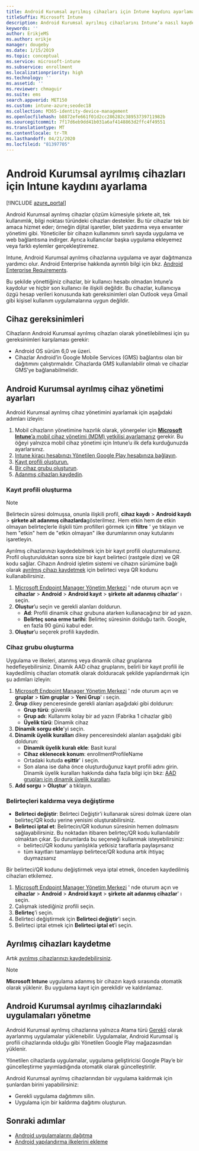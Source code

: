 ```yaml
---
title: Android Kurumsal ayrılmış cihazları için Intune kaydını ayarlama
titleSuffix: Microsoft Intune
description: Android Kurumsal ayrılmış cihazlarını Intune’a nasıl kaydedeceğinizi öğrenin.
keywords: ''
author: ErikjeMS
ms.author: erikje
manager: dougeby
ms.date: 1/15/2019
ms.topic: conceptual
ms.service: microsoft-intune
ms.subservice: enrollment
ms.localizationpriority: high
ms.technology: ''
ms.assetid: ''
ms.reviewer: chmaguir
ms.suite: ems
search.appverid: MET150
ms.custom: intune-azure;seodec18
ms.collection: M365-identity-device-management
ms.openlocfilehash: b8872efe661f01d2cc286282c38953739711982b
ms.sourcegitcommit: 7f17d6eb9dd41b031a6af4148863d2ffc4f49551
ms.translationtype: MT
ms.contentlocale: tr-TR
ms.lasthandoff: 04/21/2020
ms.locfileid: "81397705"
---
```

# <a name="set-up-intune-enrollment-of-android-enterprise-dedicated-devices"></a>Android Kurumsal ayrılmış cihazları için Intune kaydını ayarlama

[!INCLUDE [azure_portal](../includes/azure_portal.md)]

Android Kurumsal ayrılmış cihazlar çözüm kümesiyle şirkete ait, tek kullanımlık, bilgi noktası türündeki cihazları destekler. Bu tür cihazlar tek bir amaca hizmet eder; örneğin dijital işaretler, bilet yazdırma veya envanter yönetimi gibi. Yöneticiler bir cihazın kullanımını sınırlı sayıda uygulama ve web bağlantısına indirger. Ayrıca kullanıcılar başka uygulama ekleyemez veya farklı eylemler gerçekleştiremez.

Intune, Android Kurumsal ayrılmış cihazlarına uygulama ve ayar dağıtmanıza yardımcı olur. Android Enterprise hakkında ayrıntılı bilgi için bkz. [Android Enterprise Requirements](https://support.google.com/work/android/answer/6174145?hl=en&ref_topic=6151012).

Bu şekilde yönettiğiniz cihazlar, bir kullanıcı hesabı olmadan Intune’a kaydolur ve hiçbir son kullanıcı ile ilişkili değildir. Bu cihazlar, kullanıcıya özgü hesap verileri konusunda katı gereksinimleri olan Outlook veya Gmail gibi kişisel kullanım uygulamalarına uygun değildir.

## <a name="device-requirements"></a>Cihaz gereksinimleri

Cihazların Android Kurumsal ayrılmış cihazları olarak yönetilebilmesi için şu gereksinimleri karşılaması gerekir:

- Android OS sürüm 6,0 ve üzeri.
- Cihazlar Android’in Google Mobile Services (GMS) bağlantısı olan bir dağıtımını çalıştırmalıdır. Cihazlarda GMS kullanılabilir olmalı ve cihazlar GMS’ye bağlanabilmelidir.

## <a name="set-up-android-enterprise-dedicated-device-management"></a>Android Kurumsal ayrılmış cihaz yönetimi ayarları

Android Kurumsal ayrılmış cihaz yönetimini ayarlamak için aşağıdaki adımları izleyin:

1. Mobil cihazların yönetimine hazırlık olarak, yönergeler için [**Microsoft Intune**’a mobil cihaz yönetimi (MDM) yetkilisi ayarlamanız](../fundamentals/mdm-authority-set.md) gerekir. Bu öğeyi yalnızca mobil cihaz yönetimi için Intune’u ilk defa kurduğunuzda ayarlarsınız.
2. [Intune kiracı hesabınızı Yönetilen Google Play hesabınıza bağlayın](connect-intune-android-enterprise.md).
3. [Kayıt profili oluşturun.](#create-an-enrollment-profile)
4. [Bir cihaz grubu oluşturun](#create-a-device-group).
5. [Adanmış cihazları kaydedin](#enroll-the-dedicated-devices).

### <a name="create-an-enrollment-profile"></a>Kayıt profili oluşturma

> [!NOTE]
> Belirtecin süresi dolmuşsa, onunla ilişkili profil, **cihaz kaydı** > **Android kaydı** > **şirkete ait adanmış cihazlarda**gösterilmez. Hem etkin hem de etkin olmayan belirteçlerle ilişkili tüm profilleri görmek için **filtre** ' ye tıklayın ve hem "etkin" hem de "etkin olmayan" ilke durumlarının onay kutularını işaretleyin. 

Ayrılmış cihazlarınızı kaydedebilmek için bir kayıt profili oluşturmalısınız. Profil oluşturulduktan sonra size bir kayıt belirteci (rastgele dize) ve QR kodu sağlar. Cihazın Android işletim sistemi ve cihazın sürümüne bağlı olarak [ayrılmış cihazı kaydetmek](#enroll-the-dedicated-devices) için belirteci veya QR kodunu kullanabilirsiniz.

1. [Microsoft Endpoint Manager Yönetim Merkezi](https://go.microsoft.com/fwlink/?linkid=2109431) ' nde oturum açın ve **cihazlar** > **Android** > **Android kayıt** > **şirkete ait adanmış cihazlar**' ı seçin.
2. **Oluştur**’u seçin ve gerekli alanları doldurun.
    - **Ad**: Profili dinamik cihaz grubuna atarken kullanacağınız bir ad yazın.
    - **Belirteç sona erme tarihi**: Belirteç süresinin dolduğu tarih. Google, en fazla 90 günü kabul eder.
3. **Oluştur**’u seçerek profili kaydedin.

### <a name="create-a-device-group"></a>Cihaz grubu oluşturma

Uygulama ve ilkeleri, atanmış veya dinamik cihaz gruplarına hedefleyebilirsiniz. Dinamik AAD cihaz gruplarını, belirli bir kayıt profili ile kaydedilmiş cihazları otomatik olarak dolduracak şekilde yapılandırmak için şu adımları izleyin:

1. [Microsoft Endpoint Manager Yönetim Merkezi](https://go.microsoft.com/fwlink/?linkid=2109431) ' nde oturum açın ve **gruplar** > **tüm gruplar** > **Yeni Grup**' ı seçin.
2. **Grup** dikey penceresinde gerekli alanları aşağıdaki gibi doldurun:
    - **Grup türü**: güvenlik
    - **Grup adı**: Kullanımı kolay bir ad yazın (Fabrika 1 cihazlar gibi)
    - **Üyelik türü**: Dinamik cihaz
3. **Dinamik sorgu ekle**’yi seçin.
4. **Dinamik üyelik kuralları** dikey penceresindeki alanları aşağıdaki gibi doldurun:
    - **Dinamik üyelik kuralı ekle**: Basit kural
    - **Cihaz eklenecek konum**: enrollmentProfileName
    - Ortadaki kutuda **eşittir**' i seçin.
    - Son alana ise daha önce oluşturduğunuz kayıt profili adını girin.
    Dinamik üyelik kuralları hakkında daha fazla bilgi için bkz: [AAD grupları için dinamik üyelik kuralları](https://docs.microsoft.com/azure/active-directory/users-groups-roles/groups-dynamic-membership). 
5. **Add sorgu** > **Oluştur**' a tıklayın.

### <a name="replace-or-remove-tokens"></a>Belirteçleri kaldırma veya değiştirme

- **Belirteci değiştir**: Belirteci Değiştir’i kullanarak süresi dolmak üzere olan belirteç/QR kodu yerine yenisini oluşturabilirsiniz.
- **Belirteci iptal et**: Belirtecin/QR kodunun süresinin hemen dolmasını sağlayabilirsiniz. Bu noktadan itibaren belirteç/QR kodu kullanılabilir olmaktan çıkar. Şu durumlarda bu seçeneği kullanmak isteyebilirsiniz:
  - belirteci/QR kodunu yanlışlıkla yetkisiz taraflarla paylaşırsanız
  - tüm kayıtları tamamlayıp belirtece/QR koduna artık ihtiyaç duymazsanız

Bir belirteci/QR kodunu değiştirmek veya iptal etmek, önceden kaydedilmiş cihazları etkilemez.

1. [Microsoft Endpoint Manager Yönetim Merkezi](https://go.microsoft.com/fwlink/?linkid=2109431) ' nde oturum açın ve **cihazlar** > **Android** > **Android kayıt** > **şirkete ait adanmış cihazlar**' ı seçin.
2. Çalışmak istediğiniz profili seçin.
3. **Belirteç**’i seçin.
4. Belirteci değiştirmek için **Belirteci değiştir**’i seçin.
5. Belirteci iptal etmek için **Belirteci iptal et**’i seçin.

## <a name="enroll-the-dedicated-devices"></a>Ayrılmış cihazları kaydetme

Artık [ayrılmış cihazlarınızı kaydedebilirsiniz](android-dedicated-devices-fully-managed-enroll.md).

> [!NOTE]
> **Microsoft Intune** uygulama adanmış bir cihazın kaydı sırasında otomatik olarak yüklenir.  Bu uygulama kayıt için gereklidir ve kaldırılamaz. 

## <a name="managing-apps-on-android-enterprise-dedicated-devices"></a>Android Kurumsal ayrılmış cihazlarındaki uygulamaları yönetme

Android Kurumsal ayrılmış cihazlarına yalnızca Atama türü [Gerekli](../apps/apps-deploy.md#assign-an-app) olarak ayarlanmış uygulamalar yüklenebilir. Uygulamalar, Android Kurumsal iş profili cihazlarında olduğu gibi Yönetilen Google Play mağazasından yüklenir.

Yönetilen cihazlarda uygulamalar, uygulama geliştiricisi Google Play’e bir güncelleştirme yayımladığında otomatik olarak güncelleştirilir.

Android Kurumsal ayrılmış cihazlarından bir uygulama kaldırmak için şunlardan birini yapabilirsiniz:
- Gerekli uygulama dağıtımını silin.
- Uygulama için bir kaldırma dağıtımı oluşturun.

## <a name="next-steps"></a>Sonraki adımlar
- [Android uygulamalarını dağıtma](../apps/apps-deploy.md)
- [Android yapılandırma ilkelerini ekleme](../configuration/device-profiles.md)
